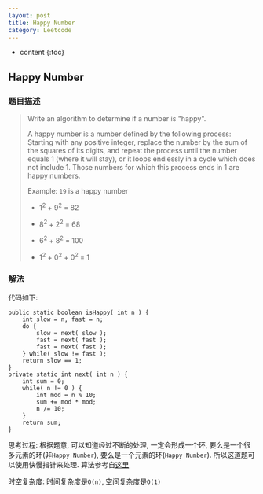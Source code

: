 ```yaml
---
layout: post
title: Happy Number
category: Leetcode
---
```


* content
{:toc}

## Happy Number

### 题目描述

> Write an algorithm to determine if a number is "happy".
>
> A happy number is a number defined by the following process: Starting with any positive integer, replace the number by the sum of the squares of its digits, and repeat the process until the number equals 1 (where it will stay), or it loops endlessly in a cycle which does not include 1. Those numbers for which this process ends in 1 are happy numbers.
>
> Example: `19` is a happy number
>
> * 1<sup>2</sup> + 9<sup>2</sup> = 82
>
> * 8<sup>2</sup> + 2<sup>2</sup> = 68
> 
> * 6<sup>2</sup> + 8<sup>2</sup> = 100
> 
> * 1<sup>2</sup> + 0<sup>2</sup> + 0<sup>2</sup> = 1

### 解法

代码如下:

    public static boolean isHappy( int n ) {
        int slow = n, fast = n;
        do {
            slow = next( slow );
            fast = next( fast );
            fast = next( fast );
        } while( slow != fast );
        return slow == 1;
    }
    private static int next( int n ) {
        int sum = 0;
        while( n != 0 ) {
            int mod = n % 10;
            sum += mod * mod;
            n /= 10;
        }
        return sum;
    }

思考过程: 根据题意, 可以知道经过不断的处理, 一定会形成一个环, 要么是一个很多元素的环(非`Happy Number`), 要么是一个元素的环(`Happy Number`). 所以这道题可以使用快慢指针来处理. 算法参考自[这里](https://leetcode.com/discuss/33055/my-solution-in-c-o-1-space-and-no-magic-math-property-involved)

时空复杂度: 时间复杂度是`O(n)`, 空间复杂度是`O(1)`